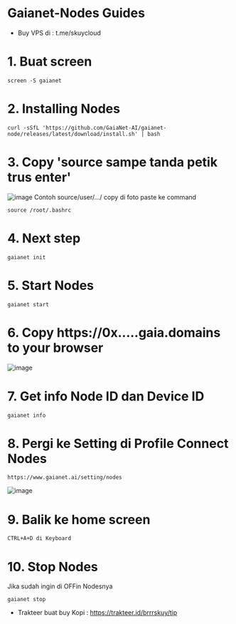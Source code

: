 # Gaianet-Nodes Guides 

- Buy VPS di : t.me/skuycloud

# 1. Buat screen
```
screen -S gaianet
```
# 2. Installing Nodes
```
curl -sSfL 'https://github.com/GaiaNet-AI/gaianet-node/releases/latest/download/install.sh' | bash
```
# 3. Copy 'source sampe tanda petik trus enter'
![image](https://github.com/user-attachments/assets/4bf8fe53-ac7a-4937-8f8d-5ba1f2cdbb61)
Contoh source/user/.../ copy di foto paste ke command
```
source /root/.bashrc
```
# 4. Next step
``` 
gaianet init
```
# 5. Start Nodes
```
gaianet start
```
# 6. Copy https://0x.....gaia.domains to your browser
![image](https://github.com/user-attachments/assets/36912546-3be0-4256-9c5f-5234ab723ed4)
# 7. Get info Node ID dan Device ID
```
gaianet info
```
# 8. Pergi ke Setting di Profile Connect Nodes
```
https://www.gaianet.ai/setting/nodes
```
![image](https://github.com/user-attachments/assets/dc68e346-1a7d-451f-8702-8fa49055bdd7)

# 9. Balik ke home screen
```
CTRL+A+D di Keyboard
```
# 10. Stop Nodes
Jika sudah ingin di OFFin Nodesnya
```
gaianet stop
```
- Trakteer buat buy Kopi : https://trakteer.id/brrrskuy/tip
